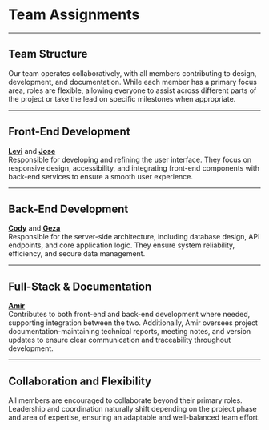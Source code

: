 # Team Assignments

---

## **Team Structure**

Our team operates collaboratively, with all members contributing to design, development, and documentation. While each member has a primary focus area, roles are flexible, allowing everyone to assist across different parts of the project or take the lead on specific milestones when appropriate.

---

## **Front-End Development**
**[Levi](https://github.com/codyhahn/swe-3313-fall-2025-team-02/blob/main/project-plan/resumes/Levi_Weinstein_Resume.md)** and **[Jose](https://github.com/codyhahn/swe-3313-fall-2025-team-02/blob/main/project-plan/resumes/Jose_Orozco-Cruz_Resume.md)**  
Responsible for developing and refining the user interface. They focus on responsive design, accessibility, and integrating front-end components with back-end services to ensure a smooth user experience.

---

## **Back-End Development**
**[Cody]()** and **[Geza](https://github.com/codyhahn/swe-3313-fall-2025-team-02/blob/main/project-plan/resumes/Geza_Martiny_Resume.md)**  
Responsible for the server-side architecture, including database design, API endpoints, and core application logic. They ensure system reliability, efficiency, and secure data management.

---

## **Full-Stack & Documentation**
**[Amir](https://github.com/codyhahn/swe-3313-fall-2025-team-02/blob/main/project-plan/resumes/Amir_Aissat_Resume.md)**  
Contributes to both front-end and back-end development where needed, supporting integration between the two. Additionally, Amir oversees project documentation-maintaining technical reports, meeting notes, and version updates to ensure clear communication and traceability throughout development.

---

## **Collaboration and Flexibility**
All members are encouraged to collaborate beyond their primary roles. Leadership and coordination naturally shift depending on the project phase and area of expertise, ensuring an adaptable and well-balanced team effort.
